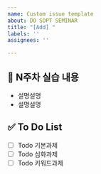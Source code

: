 ```yaml
---
name: Custom issue template
about: DO SOPT SEMINAR
title: "[Add] "
labels: ''
assignees: ''

---
```


<!-- 해당 주차에 맞추어 작성해주세요 -->
## 📝 N주차 실습 내용
- 설명설명
- 설명설명


## ✅ To Do List
- [ ] Todo 기본과제  
- [ ] Todo 심화과제  
- [ ] Todo 키워드과제
